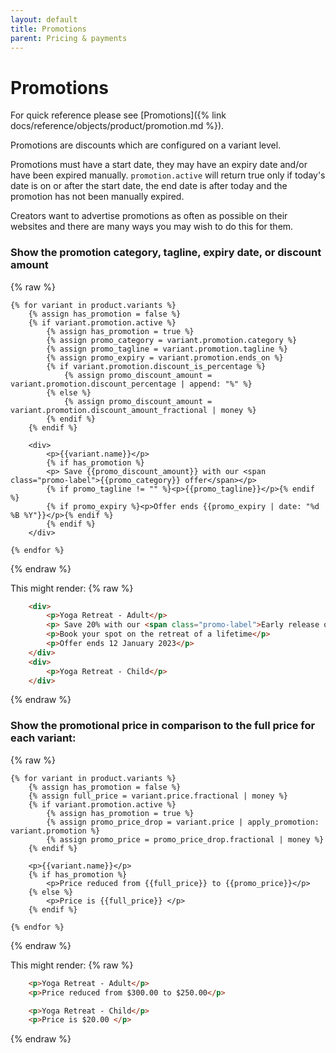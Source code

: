 ```yaml
---
layout: default
title: Promotions
parent: Pricing & payments
---
```


# Promotions

For quick reference please see [Promotions]({% link docs/reference/objects/product/promotion.md %}).

Promotions are discounts which are configured on a variant level.

Promotions must have a start date, they may have an expiry date and/or have been expired manually. `promotion.active` will return true only if today's date is on or after the start date, the end date is after today and the promotion has not been manually expired.

Creators want to advertise promotions as often as possible on their websites and there are many ways you may wish to do this for them.

### Show the promotion category, tagline, expiry date, or discount amount

{% raw %}
```liquid
{% for variant in product.variants %}
    {% assign has_promotion = false %}
    {% if variant.promotion.active %}
        {% assign has_promotion = true %}
        {% assign promo_category = variant.promotion.category %}
        {% assign promo_tagline = variant.promotion.tagline %}
        {% assign promo_expiry = variant.promotion.ends_on %}
        {% if variant.promotion.discount_is_percentage %}
            {% assign promo_discount_amount = variant.promotion.discount_percentage | append: "%" %}
        {% else %}
            {% assign promo_discount_amount = variant.promotion.discount_amount_fractional | money %}
        {% endif %}
    {% endif %}

    <div>
        <p>{{variant.name}}</p> 
        {% if has_promotion %}
        <p> Save {{promo_discount_amount}} with our <span class="promo-label">{{promo_category}} offer</span></p>
        {% if promo_tagline != "" %}<p>{{promo_tagline}}</p>{% endif %}
        {% if promo_expiry %}<p>Offer ends {{promo_expiry | date: "%d %B %Y"}}</p>{% endif %}
        {% endif %}
    </div>

{% endfor %}
```
{% endraw %}

This might render:
{% raw %}
```html
    <div>
        <p>Yoga Retreat - Adult</p> 
        <p> Save 20% with our <span class="promo-label">Early release offer</span></p>
        <p>Book your spot on the retreat of a lifetime</p>
        <p>Offer ends 12 January 2023</p>
    </div>
    <div>
        <p>Yoga Retreat - Child</p> 
    </div>
```
{% endraw %}

### Show the promotional price in comparison to the full price for each variant:

{% raw %}
```liquid
{% for variant in product.variants %}
    {% assign has_promotion = false %}
    {% assign full_price = variant.price.fractional | money %}
    {% if variant.promotion.active %}
        {% assign has_promotion = true %}
        {% assign promo_price_drop = variant.price | apply_promotion: variant.promotion %}
        {% assign promo_price = promo_price_drop.fractional | money %}
    {% endif %}
        
    <p>{{variant.name}}</p> 
    {% if has_promotion %}
        <p>Price reduced from {{full_price}} to {{promo_price}}</p>
    {% else %}
        <p>Price is {{full_price}} </p>
    {% endif %}

{% endfor %}
```
{% endraw %}

This might render:
{% raw %}
```html
    <p>Yoga Retreat - Adult</p> 
    <p>Price reduced from $300.00 to $250.00</p> 

    <p>Yoga Retreat - Child</p>
    <p>Price is $20.00 </p>

```
{% endraw %}
